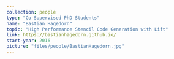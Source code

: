 ```yaml
---
collection: people
type: "Co-Supervised PhD Students"
name: "Bastian Hagedorn"
topic: "High Performance Stencil Code Generation with Lift"
link: https://bastianhagedorn.github.io/
start-year: 2016
picture: "files/people/BastianHagedorn.jpg"
---
```

